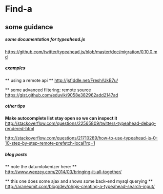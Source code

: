 # Find-a

## some guidance
##### some documentation for typeahead.js
https://github.com/twitter/typeahead.js/blob/master/doc/migration/0.10.0.md


##### examples
** using a remote api **
http://jsfiddle.net/Fresh/UkB7u/

** some advanced filtering; remote source
https://gist.github.com/eduvik/9058e382962add2147ad



##### other tips
**Make autocomplete list stay open so we can inspect it**
http://stackoverflow.com/questions/22565809/twitters-typeahead-debug-rendered-html

http://stackoverflow.com/questions/21710289/how-to-use-typeahead-js-0-10-step-by-step-remote-prefetch-local?rq=1


##### blog posts
** note the datumtokenizer here: **
http://www.weezey.com/2014/03/bringing-it-all-together/

** this one does some ajax  and shows some back-end mysql querying **
http://araneumit.com/blog/dev/phpjs-creating-a-typeahead-search-input/



